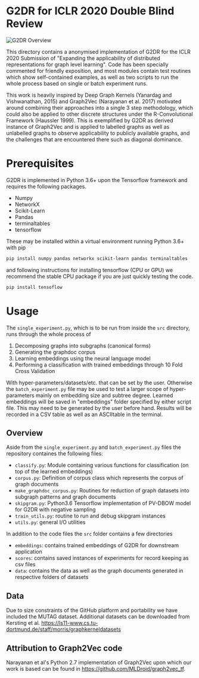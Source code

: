 # G2DR for ICLR 2020 Double Blind Review

![G2DR Overview](https://user-images.githubusercontent.com/3254542/65468317-ab5e8780-de5b-11e9-94d5-89d3fda4f93e.png)

This directory contains a anonymised implementation of G2DR for the ICLR 2020 Submission of "Expanding the applicability of distributed representations for graph level learning". Code has been specially commented for friendly exposition, and most modules contain test routines which show self-contained examples, as well as two scripts to run the whole process based on single or batch experiment runs.

This work is heavily inspired by Deep Graph Kernels (Yanardag and Vishwanathan, 2015) and Graph2Vec (Narayanan et al. 2017) motivated around combining their approaches into a single 3 step methodology, which could also be applied to other discrete structures under the R-Convolutional Framework (Haussler 1999). This is exemplified by G2DR as derived instance of Graph2Vec and is applied to labelled graphs as well as unlabelled graphs to observe applicability to publicly available graphs, and the challenges that are encountered there such as diagonal dominance.

# Prerequisites
G2DR is implemented in Python 3.6+ upon the Tensorflow framework and requires the following packages.

- Numpy
- NetworkX
- Scikit-Learn
- Pandas
- terminaltables
- tensorflow

These may be installed within a virtual environment running Python 3.6+ with pip

```bash
pip install numpy pandas networkx scikit-learn pandas terminaltables
```
and following instructions for installing tensorflow (CPU or GPU) we recommend the stable CPU package if you are just quickly testing the code.
```bash
pip install tensoflow 
```

# Usage
The `single_experiment.py`, which is to be run from inside the `src` directory, runs through the whole process of

1. Decomposing graphs into subgraphs (canonical forms)
2. Generating the graphdoc corpus
3. Learning embeddings using the neural language model
4. Performing a classification with trained embeddings through 10 Fold Cross Validation

With hyper-parameters/datasets/etc. that can be set by the user. Otherwise the `batch_experiment.py` file may be used to test a larger scope of hyper-parameters mainly on embedding size and subtree degree. Learned embeddings will be saved in "embeddings" folder specified by either script file. This may need to be generated by the user before hand. Results will be recorded in a CSV table as well as an ASCIItable in the terminal.

## Overview
Aside from the `single_experiment.py` and `batch_experiment.py` files the repository containes the following files:

- `classify.py`: Module containing various functions for classification (on top of the learned embeddings)
- `corpus.py`: Definition of corpus class which represents the corpus of graph documents
- `make_graphdoc_corpus.py`: Routines for reduction of graph datasets into subgraph patterns and graph documents
- `skipgram.py`: Python3.6 Tensorflow implementation of PV-DBOW model for G2DR with negative sampling 
- `train_utils.py`: routine to run and debug skipgram instances
- `utils.py`: general I/O utilities

In addition to the code files the `src` folder contains a few directories

- `embeddings`: contains trained embeddings of G2DR for downstream application
- `scores`: contains saved instances of experiments for record keeping as csv files
- `data`: contains the data as well as the graph documents generated in respective folders of datasets

## Data
Due to size constraints of the GitHub platform and portability we have included the MUTAG dataset. Additional datasets can be downloaded from Kersting et al. https://ls11-www.cs.tu-dortmund.de/staff/morris/graphkerneldatasets

## Attribution to Graph2Vec code
Narayanan et al's Python 2.7 implementation of Graph2Vec upon which our work is based can be found in https://github.com/MLDroid/graph2vec_tf.
